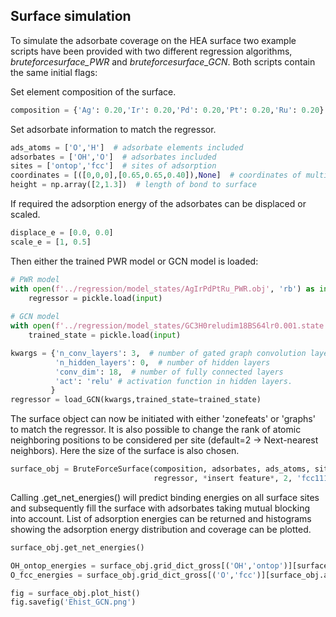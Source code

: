 ## Surface simulation
To simulate the adsorbate coverage on the HEA surface two example scripts have been provided with two different regression algorithms, *bruteforcesurface_PWR* and *bruteforcesurface_GCN*. Both scripts contain the same initial flags:

Set element composition of the surface.
```python
composition = {'Ag': 0.20,'Ir': 0.20,'Pd': 0.20,'Pt': 0.20,'Ru': 0.20}
```

Set adsorbate information to match the regressor.
```python
ads_atoms = ['O','H']  # adsorbate elements included
adsorbates = ['OH','O']  # adsorbates included
sites = ['ontop','fcc']  # sites of adsorption
coordinates = [([0,0,0],[0.65,0.65,0.40]),None]  # coordinates of multi-atom adsorbates
height = np.array([2,1.3])  # length of bond to surface
```

If required the adsorption energy of the adsorbates can be displaced or scaled.
```python
displace_e = [0.0, 0.0]
scale_e = [1, 0.5]
```

Then either the trained PWR model or GCN model is loaded:
```python
# PWR model
with open(f'../regression/model_states/AgIrPdPtRu_PWR.obj', 'rb') as input:
    regressor = pickle.load(input)
    
# GCN model   
with open(f'../regression/model_states/GC3H0reludim18BS64lr0.001.state', 'rb') as input:
    trained_state = pickle.load(input)

kwargs = {'n_conv_layers': 3,  # number of gated graph convolution layers
          'n_hidden_layers': 0,  # number of hidden layers
          'conv_dim': 18,  # number of fully connected layers
          'act': 'relu' # activation function in hidden layers.
         }
regressor = load_GCN(kwargs,trained_state=trained_state)
```

The surface object can now be initiated with either 'zonefeats' or 'graphs' to match the regressor. It is also possible to change the rank of atomic neighboring positions to be considered per site (default=2 -> Next-nearest neighbors). Here the size of the surface is also chosen.
```python
surface_obj = BruteForceSurface(composition, adsorbates, ads_atoms, sites, coordinates, height,
                                regressor, *insert feature*, 2, 'fcc111', (96,96), displace_e, scale_e)
```

Calling .get_net_energies() will predict binding energies on all surface sites and subsequently fill the surface with adsorbates taking mutual blocking into account. List of adsorption energies can be returned and histograms showing the adsorption energy distribution and coverage can be plotted.
```python
surface_obj.get_net_energies()

OH_ontop_energies = surface_obj.grid_dict_gross[('OH','ontop')][surface_obj.ads_dict[('OH','ontop')]]
O_fcc_energies = surface_obj.grid_dict_gross[('O','fcc')][surface_obj.ads_dict[('O','fcc')]]

fig = surface_obj.plot_hist()
fig.savefig('Ehist_GCN.png')
```
